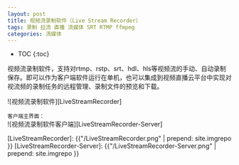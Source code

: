 ```yaml
---
layout: post
title: 视频流录制软件（Live Stream Recorder）
tags: 录制 拉流 直播 流媒体 SRT RTMP ffmpeg
categories: 流媒体
---
```


* TOC
{:toc}

视频流录制软件，支持对rtmp、rstp、srt、hdl、hls等视频流的手动、自动录制保存。即可以作为客户端软件运行在单机，也可以集成到视频直播云平台中实现对视流频的录制任务的远程管理、录制文件的预览和下载。

![视频流录制软件][LiveStreamRecorder]

`客户端主界面：`<br/>
![视频流录制软件客户端][LiveStreamRecorder-Server]

[LiveStreamRecorder]: {{"/LiveStreamRecorder.png" | prepend: site.imgrepo }}
[LiveStreamRecorder-Server]: {{"/LiveStreamRecorder-Server.png" | prepend: site.imgrepo }}